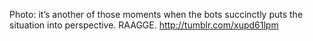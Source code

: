 Photo: it’s another of those moments when the bots succinctly puts the situation into perspective. RAAGGE. http://tumblr.com/xupd61lpm